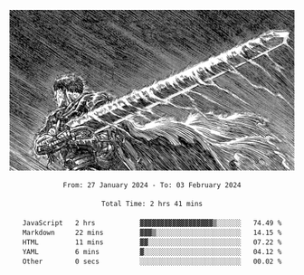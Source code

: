 <!-- Profile image -->
<p align="center">
 <img src="assets/bpD2ohb.png" width="1080px">
</p>
<!-- Profile image end -->

<div align="center">
<!--START_SECTION:waka-->

```txt
From: 27 January 2024 - To: 03 February 2024

Total Time: 2 hrs 41 mins

JavaScript   2 hrs           ▓▓▓▓▓▓▓▓▓▓▓▓▓▓▓▓▓▓▒░░░░░░   74.49 %
Markdown     22 mins         ▓▓▓▒░░░░░░░░░░░░░░░░░░░░░   14.15 %
HTML         11 mins         ▓▓░░░░░░░░░░░░░░░░░░░░░░░   07.22 %
YAML         6 mins          ▓░░░░░░░░░░░░░░░░░░░░░░░░   04.12 %
Other        0 secs          ░░░░░░░░░░░░░░░░░░░░░░░░░   00.02 %
```

<!--END_SECTION:waka-->
</div>
